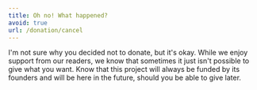 ```yaml
---
title: Oh no! What happened?
avoid: true
url: /donation/cancel
---
```


I'm not sure why you decided not to donate, but it's okay. While we enjoy support from our readers, we know that sometimes it just isn't possible to give what you want. Know that this project will always be funded by its founders and will be here in the future, should you be able to give later.
